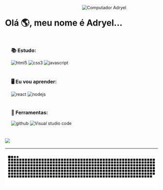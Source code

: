  <img src="https://c.tenor.com/mIYqNr6gkjEAAAAi/world-of-gumball.gif" min-width="500px" max-width="500px" width="250px" align="right" alt="Computador Adryel">

<h1> Olá 🌎, meu nome é Adryel... </h1>
</p>

<p align="left">  
</p>

<div style="display:grid;background:#FFFFFF17;width:100%;border-radius:10px;">

  <div style="padding:10px 10px 10px 20px;">
   <h3><p>📚 Estudo: </p></h3>
    
  <img src="https://cdn.jsdelivr.net/gh/devicons/devicon/icons/html5/html5-original-wordmark.svg" alt="html5" width="50" />
    
  <img src="https://cdn.jsdelivr.net/gh/devicons/devicon/icons/css3/css3-original-wordmark.svg" alt="css3" width="50" />

  <img src="https://cdn.jsdelivr.net/gh/devicons/devicon/icons/javascript/javascript-original.svg" alt="javascript" width="50" />
  
  </div>

  <div style="padding:10px 10px 10px 20px">
   <h3><p>🖥️ Eu vou aprender: </p></h3>
   
  <img src="https://cdn.jsdelivr.net/gh/devicons/devicon/icons/react/react-original-wordmark.svg" alt="react" width="50" />
  
  <img src="https://cdn.jsdelivr.net/gh/devicons/devicon/icons/nodejs/nodejs-original.svg" alt="nodejs" width="50" />
    
  </div>
  
  <div style="padding:10px 10px 10px 20px">
   <h3><p>🔧 Ferramentas: </p></h3>
    
  <img src="https://cdn.jsdelivr.net/gh/devicons/devicon/icons/github/github-original-wordmark.svg" alt="github" width="50" />
  
  <img     src="https://camo.githubusercontent.com/5fa137d222dde7b69acd22c6572a065ce3656e6ffa1f5e88c1b5c7a935af3cc6/68747470733a2f2f63646e2e6a7364656c6976722e6e65742f67682f64657669636f6e732f64657669636f6e2f69636f6e732f7673636f64652f7673636f64652d6f726967696e616c2e737667" alt="Visual studio code" width="50"/>
    
  </div>

</div>
  
</br>

<p align="left">

  <a href="https://www.linkedin.com/in/adryel-beneton-518008183/" alt="Linkedin">
  <img src="https://img.shields.io/badge/-Linkedin-0e76a8?style=for-the-badge&logo=Linkedin&logoColor=white&link=https://www.linkedin.com/in/iuricode" /></a>
</p>

---

![](https://github.com/Platane/snk/raw/output/github-contribution-grid-snake.svg)
  
